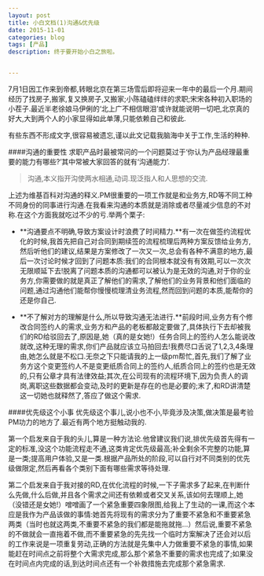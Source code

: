 ```yaml
---
layout: post
title: 小白文档(1)沟通&优先级
date: 2015-11-01
categories: blog
tags: [产品]
description: 终于要开始小白之旅啦。


---
```


  7月1日因工作来到帝都,转眼北京在第三场雪后即将迎来一年中的最后一个月.期间经历了找房子,搬家,复又换房子,又搬家;小陈磕磕绊绊的求职;宋宋各种初入职场的小茬子.最近半老徐娘马伊俐的‘北上广不相信眼泪’或许就能说明一切吧,北京真的好大,大到两个人的小家显得如此单薄,只能依赖自己和彼此.

  有些东西不形成文字,很容易被遗忘,谨以此文记载我脑海中关于工作,生活的种种.

####沟通的重要性
求职产品时最被常问的一个问题莫过于‘你认为产品经理最重要的能力有哪些?’其中常被大家回答的就有‘沟通能力’.


>沟通,本义指开沟使两水相通,动词.现泛指人和人思想的交流.

上述为维基百科对沟通的释义.PM很重要的一项工作就是和业务方,RD等不同工种不同身份的同事进行沟通.在我看来沟通的本质就是消除或者尽量减少信息的不对称.在这个方面我就吃过不少的亏.举两个栗子:

* **沟通要点不明确,导致方案设计时浪费了时间精力.**有一次在做签约流程优化的时候,我首先把自己对合同到期续签的流程梳理后两种方案反馈给业务方,然后听他们的建议,结果是方案修改了一次又一次,总会有各种不满意的地方,最后一次讨论时候才回到了问题本质:我们的合同根本就没有有效期,可以一次次无限顺延下去!脱离了问题本质的沟通都可以被认为是无效的沟通,对于你的业务方,你需要做的就是真正了解他们的需求,了解他们的业务背景和他们面临的问题,通过沟通他们能帮你慢慢梳理清业务流程,然而回到问题的本质,能帮你的还是你自己.

* **不了解对方的理解是什么,所以导致沟通无法进行.**前段时间,业务方有个修改合同签约人的需求,业务方和产品的老板都敲定要做了,具体执行下去却被我们的RD给驳回去了,原因是,她（真的是女她!）任务合同上的签约人怎么能说改就改,这种无理的需求,你们产品就应该立马拍回去!我费尽口舌说了1,2,3,4条理由,她怎么就是不松口.无奈之下只能请我的上一级pm帮忙,首先,我们了解了业务方这个变更签约人不是变更纸质合同上的签约人,纸质合同上的签约也是无效的,只有公章才具有法律效益;其次,在公司现有的流程环境下,因为负责人的调岗,离职这些数据都会变动,及时的更新是存在的也是必要的;末了,和RD讲清楚这一切她也就释然了,答应了做这个需求.

####优先级这个小事
优先级这个事儿,说小也不小,毕竟涉及决策,做决策是最考验PM功力的地方了.最近有两个地方挺触动我的.

第一个启发来自于我的头儿,算是一种方法论.他曾建议我们说,排优先级首先得有一定的标准,没这个功能流程走不通,这类肯定优先级最高;补全剩余不完整的功能,算是一类;提高用户体验,又是一类.根据产品所处的阶段,可以自行对不同类别的优先级做限定,然后再看各个类别下面有哪些需求等待处理.

第二个启发来自于我对接的RD,在优化流程的时候,一下子需求多了起来,在判断什么先做,什么后做,并且各个需求之间还有依赖或者交叉关系,该如何去理顺上,她（没错还是女她!）噌噌画了一个紧急重要四象限图,给我上了生动的一课,而这个本应是我作为产品该做的事情:她首先将现有的需求分为了重要不紧急和不重要紧急两类（当时也就这两类,不重要不紧急的我们都是能拖就拖...）然后说,重要不紧急的不做就会一直拖着不做,而不重要紧急的先先找一个临时方案解决了还会对以后的工作来说是一项重复劳动,正确的方法就是先集中人力做重要不紧急的事情,如果能赶在时间点之前将整个大需求完成,那么那个紧急不重要的需求也完成了;如果没在时间点内完成的话,到达时间点还有一个补救措施去完成那个紧急需求.




